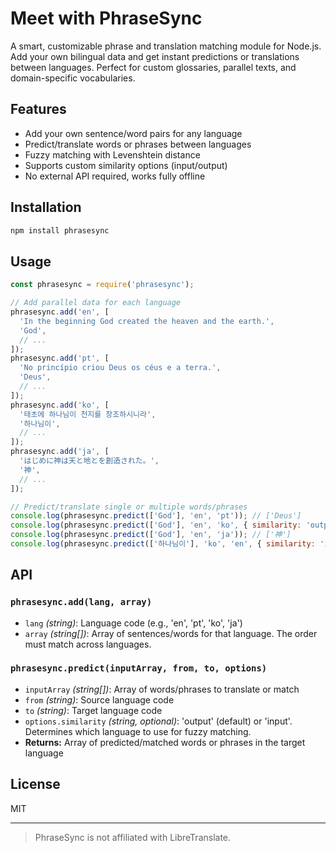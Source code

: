 # Meet with PhraseSync

A smart, customizable phrase and translation matching module for Node.js. Add your own bilingual data and get instant predictions or translations between languages. Perfect for custom glossaries, parallel texts, and domain-specific vocabularies.

## Features
- Add your own sentence/word pairs for any language
- Predict/translate words or phrases between languages
- Fuzzy matching with Levenshtein distance
- Supports custom similarity options (input/output)
- No external API required, works fully offline

## Installation

```bash
npm install phrasesync
```

## Usage

```js
const phrasesync = require('phrasesync');

// Add parallel data for each language
phrasesync.add('en', [
  'In the beginning God created the heaven and the earth.',
  'God',
  // ...
]);
phrasesync.add('pt', [
  'No princípio criou Deus os céus e a terra.',
  'Deus',
  // ...
]);
phrasesync.add('ko', [
  '태초에 하나님이 천지를 창조하시니라',
  '하나님이',
  // ...
]);
phrasesync.add('ja', [
  'はじめに神は天と地とを創造された。',
  '神',
  // ...
]);

// Predict/translate single or multiple words/phrases
console.log(phrasesync.predict(['God'], 'en', 'pt')); // ['Deus']
console.log(phrasesync.predict(['God'], 'en', 'ko', { similarity: 'output' })); // ['하나님이']
console.log(phrasesync.predict(['God'], 'en', 'ja')); // ['神']
console.log(phrasesync.predict(['하나님이'], 'ko', 'en', { similarity: 'input' })); // ['God']
```

## API

### `phrasesync.add(lang, array)`
- `lang` _(string)_: Language code (e.g., 'en', 'pt', 'ko', 'ja')
- `array` _(string[])_: Array of sentences/words for that language. The order must match across languages.

### `phrasesync.predict(inputArray, from, to, options)`
- `inputArray` _(string[])_: Array of words/phrases to translate or match
- `from` _(string)_: Source language code
- `to` _(string)_: Target language code
- `options.similarity` _(string, optional)_: 'output' (default) or 'input'. Determines which language to use for fuzzy matching.
- **Returns:** Array of predicted/matched words or phrases in the target language

## License
MIT

---

> PhraseSync is not affiliated with LibreTranslate.
